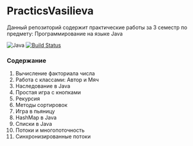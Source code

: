 # PracticsVasilieva 
Данный репозиторий содержит практические работы за 3 семестр по предмету: Программирование на языке Java

![Java](https://img.shields.io/badge/java-%23ED8B00.svg?style=for-the-badge&logo=java&logoColor=white) [![Build Status](https://travis-ci.org/joemccann/dillinger.svg?branch=master)](https://travis-ci.org/joemccann/dillinger)

### Содержание 
1. Вычисление факториала числа
2. Работа с классами: Автор и Мяч
3. Наследование в Java
4. Простая игра с кнопками
5. Рекурсия
6. Методы сортировок
7. Игра в пьяницу
8. HashMap в Java
9. Списки в Java
10. Потоки и многопоточность
11. Синхронизированные потоки
